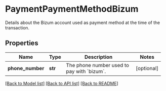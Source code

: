 # PaymentPaymentMethodBizum

Details about the Bizum account used as payment method at the time of the transaction.
## Properties
Name | Type | Description | Notes
------------ | ------------- | ------------- | -------------
**phone_number** | **str** | The phone number used to pay with &#x60;bizum&#x60;. | [optional] 

[[Back to Model list]](../README.md#documentation-for-models) [[Back to API list]](../README.md#documentation-for-api-endpoints) [[Back to README]](../README.md)


